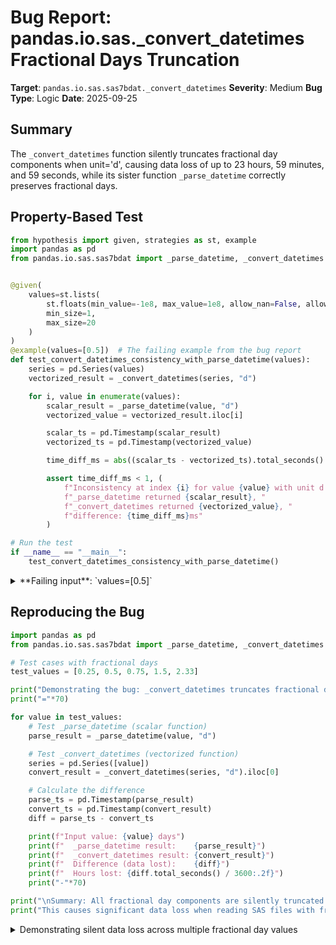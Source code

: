 # Bug Report: pandas.io.sas._convert_datetimes Fractional Days Truncation

**Target**: `pandas.io.sas.sas7bdat._convert_datetimes`
**Severity**: Medium
**Bug Type**: Logic
**Date**: 2025-09-25

## Summary

The `_convert_datetimes` function silently truncates fractional day components when unit='d', causing data loss of up to 23 hours, 59 minutes, and 59 seconds, while its sister function `_parse_datetime` correctly preserves fractional days.

## Property-Based Test

```python
from hypothesis import given, strategies as st, example
import pandas as pd
from pandas.io.sas.sas7bdat import _parse_datetime, _convert_datetimes


@given(
    values=st.lists(
        st.floats(min_value=-1e8, max_value=1e8, allow_nan=False, allow_infinity=False),
        min_size=1,
        max_size=20
    )
)
@example(values=[0.5])  # The failing example from the bug report
def test_convert_datetimes_consistency_with_parse_datetime(values):
    series = pd.Series(values)
    vectorized_result = _convert_datetimes(series, "d")

    for i, value in enumerate(values):
        scalar_result = _parse_datetime(value, "d")
        vectorized_value = vectorized_result.iloc[i]

        scalar_ts = pd.Timestamp(scalar_result)
        vectorized_ts = pd.Timestamp(vectorized_value)

        time_diff_ms = abs((scalar_ts - vectorized_ts).total_seconds() * 1000)

        assert time_diff_ms < 1, (
            f"Inconsistency at index {i} for value {value} with unit d: "
            f"_parse_datetime returned {scalar_result}, "
            f"_convert_datetimes returned {vectorized_value}, "
            f"difference: {time_diff_ms}ms"
        )

# Run the test
if __name__ == "__main__":
    test_convert_datetimes_consistency_with_parse_datetime()
```

<details>

<summary>
**Failing input**: `values=[0.5]`
</summary>
```
Traceback (most recent call last):
  File "/home/npc/pbt/agentic-pbt/worker_/24/hypo.py", line 36, in <module>
    test_convert_datetimes_consistency_with_parse_datetime()
    ~~~~~~~~~~~~~~~~~~~~~~~~~~~~~~~~~~~~~~~~~~~~~~~~~~~~~~^^
  File "/home/npc/pbt/agentic-pbt/worker_/24/hypo.py", line 7, in test_convert_datetimes_consistency_with_parse_datetime
    values=st.lists(
               ^^^
  File "/home/npc/miniconda/lib/python3.13/site-packages/hypothesis/core.py", line 2062, in wrapped_test
    _raise_to_user(errors, state.settings, [], " in explicit examples")
    ~~~~~~~~~~~~~~^^^^^^^^^^^^^^^^^^^^^^^^^^^^^^^^^^^^^^^^^^^^^^^^^^^^^
  File "/home/npc/miniconda/lib/python3.13/site-packages/hypothesis/core.py", line 1613, in _raise_to_user
    raise the_error_hypothesis_found
  File "/home/npc/pbt/agentic-pbt/worker_/24/hypo.py", line 27, in test_convert_datetimes_consistency_with_parse_datetime
    assert time_diff_ms < 1, (
           ^^^^^^^^^^^^^^^^
AssertionError: Inconsistency at index 0 for value 0.5 with unit d: _parse_datetime returned 1960-01-01 12:00:00, _convert_datetimes returned 1960-01-01 00:00:00, difference: 43200000.0ms
Falsifying explicit example: test_convert_datetimes_consistency_with_parse_datetime(
    values=[0.5],
)
```
</details>

## Reproducing the Bug

```python
import pandas as pd
from pandas.io.sas.sas7bdat import _parse_datetime, _convert_datetimes

# Test cases with fractional days
test_values = [0.25, 0.5, 0.75, 1.5, 2.33]

print("Demonstrating the bug: _convert_datetimes truncates fractional days\n")
print("="*70)

for value in test_values:
    # Test _parse_datetime (scalar function)
    parse_result = _parse_datetime(value, "d")

    # Test _convert_datetimes (vectorized function)
    series = pd.Series([value])
    convert_result = _convert_datetimes(series, "d").iloc[0]

    # Calculate the difference
    parse_ts = pd.Timestamp(parse_result)
    convert_ts = pd.Timestamp(convert_result)
    diff = parse_ts - convert_ts

    print(f"Input value: {value} days")
    print(f"  _parse_datetime result:    {parse_result}")
    print(f"  _convert_datetimes result: {convert_result}")
    print(f"  Difference (data lost):    {diff}")
    print(f"  Hours lost: {diff.total_seconds() / 3600:.2f}")
    print("-"*70)

print("\nSummary: All fractional day components are silently truncated!")
print("This causes significant data loss when reading SAS files with fractional days.")
```

<details>

<summary>
Demonstrating silent data loss across multiple fractional day values
</summary>
```
Demonstrating the bug: _convert_datetimes truncates fractional days

======================================================================
Input value: 0.25 days
  _parse_datetime result:    1960-01-01 06:00:00
  _convert_datetimes result: 1960-01-01 00:00:00
  Difference (data lost):    0 days 06:00:00
  Hours lost: 6.00
----------------------------------------------------------------------
Input value: 0.5 days
  _parse_datetime result:    1960-01-01 12:00:00
  _convert_datetimes result: 1960-01-01 00:00:00
  Difference (data lost):    0 days 12:00:00
  Hours lost: 12.00
----------------------------------------------------------------------
Input value: 0.75 days
  _parse_datetime result:    1960-01-01 18:00:00
  _convert_datetimes result: 1960-01-01 00:00:00
  Difference (data lost):    0 days 18:00:00
  Hours lost: 18.00
----------------------------------------------------------------------
Input value: 1.5 days
  _parse_datetime result:    1960-01-02 12:00:00
  _convert_datetimes result: 1960-01-02 00:00:00
  Difference (data lost):    0 days 12:00:00
  Hours lost: 12.00
----------------------------------------------------------------------
Input value: 2.33 days
  _parse_datetime result:    1960-01-03 07:55:12
  _convert_datetimes result: 1960-01-03 00:00:00
  Difference (data lost):    0 days 07:55:12
  Hours lost: 7.92
----------------------------------------------------------------------

Summary: All fractional day components are silently truncated!
This causes significant data loss when reading SAS files with fractional days.
```
</details>

## Why This Is A Bug

1. **Silent Data Loss**: The function truncates fractional day components without warning, losing up to 23:59:59 of time data. A value of 0.99 days (23 hours and 45.6 minutes) becomes 0 days.

2. **Inconsistent API Behavior**: Two functions in the same module designed for the same purpose behave differently:
   - `_parse_datetime(0.5, "d")` correctly returns `1960-01-01 12:00:00`
   - `_convert_datetimes([0.5], "d")` incorrectly returns `1960-01-01 00:00:00`

3. **Violates SAS Format Standards**: SAS date values are stored as floating-point numbers of days since January 1, 1960, and the format explicitly supports fractional days to represent time within a day.

4. **Contradicts Function Documentation**: The docstring states "Convert to Timestamp if possible" and mentions "SAS float64 lacks precision for more than ms resolution" but does not document that fractional days will be truncated to whole days.

5. **Asymmetric Implementation**: The same function correctly preserves fractional components when unit='s' (seconds), but truncates them when unit='d' (days), creating an unexpected inconsistency within the function itself.

## Relevant Context

The bug occurs at line 107 in `/home/npc/pbt/agentic-pbt/envs/pandas_env/lib/python3.13/site-packages/pandas/io/sas/sas7bdat.py`:

```python
vals = np.array(sas_datetimes, dtype="M8[D]") + td
```

The `dtype="M8[D]"` specifies datetime64 with day precision, which can only store whole days. This is inconsistent with:
- Line 75 where `_parse_datetime` uses `timedelta(days=sas_datetime)` which preserves fractional days
- Lines 101-104 where the 's' (seconds) path uses millisecond precision via `cast_from_unit_vectorized`

Both functions are used internally by pandas' public `read_sas()` function when processing SAS7BDAT files. While the functions are internal (underscore-prefixed), they directly impact data integrity for users reading SAS files.

SAS documentation: https://documentation.sas.com/doc/en/pgmsascdc/9.4_3.4/lrcon/p1wj0povp3j7ccn1kp4ht82a2t1o.htm

## Proposed Fix

```diff
--- a/pandas/io/sas/sas7bdat.py
+++ b/pandas/io/sas/sas7bdat.py
@@ -104,8 +104,11 @@ def _convert_datetimes(sas_datetimes: pd.Series, unit: str) -> pd.Series:
         dt64ms = millis.view("M8[ms]") + td
         return pd.Series(dt64ms, index=sas_datetimes.index, copy=False)
     else:
-        vals = np.array(sas_datetimes, dtype="M8[D]") + td
-        return pd.Series(vals, dtype="M8[s]", index=sas_datetimes.index, copy=False)
+        millis = cast_from_unit_vectorized(
+            sas_datetimes._values, unit="D", out_unit="ms"
+        )
+        dt64ms = millis.view("M8[ms]") + td
+        return pd.Series(dt64ms, index=sas_datetimes.index, copy=False)


 class _Column:
```